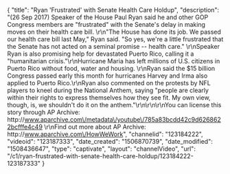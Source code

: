 {
    "title": "Ryan 'Frustrated' with Senate Health Care Holdup",
    "description": "(26 Sep 2017) Speaker of the House Paul Ryan said he and other GOP Congress members are \"frustrated\" with the Senate's delay in making moves on their health care bill. \r\n\"The House has done its job. We passed our health care bill last May,\" Ryan said. \"So yes, we're a little frustrated that the Senate has not acted on a seminal promise -- health care.\" \r\nSpeaker Ryan is also promising help for devastated Puerto Rico, calling it a \"humanitarian crisis.\"\r\nHurricane Maria has left millions of U.S. citizens in Puerto Rico without food, water and housing. \r\nRyan said the $15 billion Congress passed early this month for hurricanes Harvey and Irma also applied to Puerto Rico.\r\nRyan also commented on the protests by NFL players to kneel during the National Anthem, saying \"people are clearly within their rights to express themselves how they see fit. My own view, though, is, we shouldn't do it on the anthem.\"\r\n\r\n\r\nYou can license this story through AP Archive: http:\/\/www.aparchive.com\/metadata\/youtube\/785a83bcdd42c9d6268622bcfffe4c49 \r\nFind out more about AP Archive: http:\/\/www.aparchive.com\/HowWeWork",
    "channelid": "123184222",
    "videoid": "123187333",
    "date_created": "1506870739",
    "date_modified": "1508436647",
    "type": "captivate",
    "layout": "channelVideo",
    "url": "\/c1\/ryan-frustrated-with-senate-health-care-holdup\/123184222-123187333"
}
